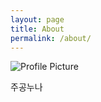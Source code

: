 ```yaml
---
layout: page
title: About
permalink: /about/
---
```


<img src="{{ site.baseurl }}/assets/profile-placeholder.gif" title="Profile Picture" class="profile">

주공누나